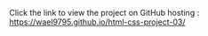 Click the link to view the project on GitHub hosting : https://wael9795.github.io/html-css-project-03/
